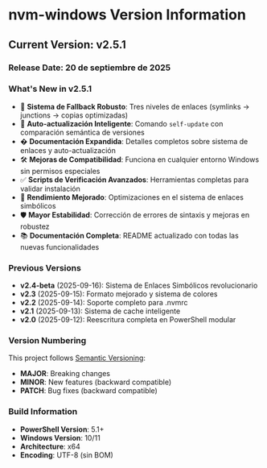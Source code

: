 # nvm-windows Version Information

## Current Version: v2.5.1

### Release Date: 20 de septiembre de 2025

### What's New in v2.5.1

- 🔗 **Sistema de Fallback Robusto**: Tres niveles de enlaces (symlinks → junctions → copias optimizadas)
- 🚀 **Auto-actualización Inteligente**: Comando `self-update` con comparación semántica de versiones
- � **Documentación Expandida**: Detalles completos sobre sistema de enlaces y auto-actualización
- 🛠️ **Mejoras de Compatibilidad**: Funciona en cualquier entorno Windows sin permisos especiales
- ✅ **Scripts de Verificación Avanzados**: Herramientas completas para validar instalación
- 🚀 **Rendimiento Mejorado**: Optimizaciones en el sistema de enlaces simbólicos
- 🛡️ **Mayor Estabilidad**: Corrección de errores de sintaxis y mejoras en robustez
- 📚 **Documentación Completa**: README actualizado con todas las nuevas funcionalidades

### Previous Versions

- **v2.4-beta** (2025-09-16): Sistema de Enlaces Simbólicos revolucionario
- **v2.3** (2025-09-15): Formato mejorado y sistema de colores
- **v2.2** (2025-09-14): Soporte completo para .nvmrc
- **v2.1** (2025-09-13): Sistema de cache inteligente
- **v2.0** (2025-09-12): Reescritura completa en PowerShell modular

### Version Numbering

This project follows [Semantic Versioning](https://semver.org/):

- **MAJOR**: Breaking changes
- **MINOR**: New features (backward compatible)
- **PATCH**: Bug fixes (backward compatible)

### Build Information

- **PowerShell Version**: 5.1+
- **Windows Version**: 10/11
- **Architecture**: x64
- **Encoding**: UTF-8 (sin BOM)
